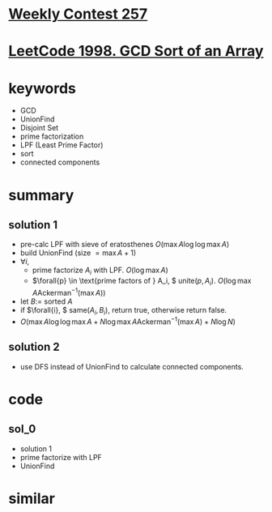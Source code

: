 # [Weekly Contest 257](https://leetcode.com/contest/weekly-contest-257)

# [LeetCode 1998. GCD Sort of an Array](https://leetcode.com/problems/gcd-sort-of-an-array/)


# keywords
- GCD
- UnionFind
- Disjoint Set 
- prime factorization
- LPF (Least Prime Factor)
- sort
- connected components


# summary
## solution 1
- pre-calc LPF with sieve of eratosthenes $O(\max{A}\log{\log{\max{A}}})$
- build UnionFind (size $= \max{A} + 1$)
- $\forall{i},$ 
  - prime factorize $A_i$ with LPF. $O(\log{\max{A}})$
  - $\forall{p} \in \text{prime factors of } A_i, $ unite($p, A_i$). 
    $O(\log{\max{A}}\text{Ackerman}^{-1}(\max{A}))$
- let $B :=$ sorted $A$
- if $\forall{i}, $ same($A_i, B_i$), return true, otherwise return false.
- $O(\max{A}\log{\log{\max{A}}} + N\log{\max{A}}\text{Ackerman}^{-1}(\max{A}) + N\log{N})$

## solution 2
- use DFS instead of UnionFind to calculate connected components.


# code 
## sol_0
- solution 1
- prime factorize with LPF 
- UnionFind


# similar